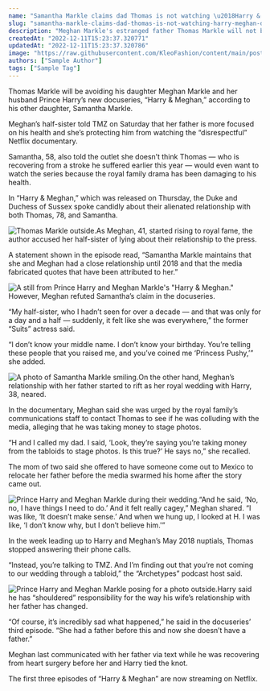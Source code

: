 ```yaml
---
name: "Samantha Markle claims dad Thomas is not watching \u2018Harry & Meghan\u2019 doc"
slug: "samantha-markle-claims-dad-thomas-is-not-watching-harry-meghan-doc"
description: "Meghan Markle's estranged father Thomas Markle will not be tuning in to her new Netflix docuseries, \"Harry and Meghan,\" according to her half-sister, Samantha Markle."
createdAt: "2022-12-11T15:23:37.320771"
updatedAt: "2022-12-11T15:23:37.320786"
image: "https://raw.githubusercontent.com/KleoFashion/content/main/posts/samantha-markle-claims-dad-thomas-is-not-watching-harry-meghan-doc/images/42cc64a1-ac23-4bb2-b440-8a99bbfcfe72.jpg"
authors: ["Sample Author"]
tags: ["Sample Tag"]
---
```

Thomas Markle will be avoiding his daughter Meghan Markle and her husband Prince Harry’s new docuseries, “Harry & Meghan,” according to his other daughter, Samantha Markle.

Meghan’s half-sister told TMZ on Saturday that her father is more focused on his health and she’s protecting him from watching the “disrespectful” Netflix documentary.

Samantha, 58, also told the outlet she doesn’t think Thomas — who is recovering from a stroke he suffered earlier this year — would even want to watch the series because the royal family drama has been damaging to his health.

In “Harry & Meghan,” which was released on Thursday, the Duke and Duchess of Sussex spoke candidly about their alienated relationship with both Thomas, 78, and Samantha.

![Thomas Markle outside.](https://raw.githubusercontent.com/KleoFashion/content/main/posts/samantha-markle-claims-dad-thomas-is-not-watching-harry-meghan-doc/images/a9883c8e-b68c-497b-a7bf-e6a5c1c7dbf7.jpg)As Meghan, 41, started rising to royal fame, the author accused her half-sister of lying about their relationship to the press.

A statement shown in the episode read, “Samantha Markle maintains that she and Meghan had a close relationship until 2018 and that the media fabricated quotes that have been attributed to her.”

![A still from Prince Harry and Meghan Markle's "Harry & Meghan."](https://raw.githubusercontent.com/KleoFashion/content/main/posts/samantha-markle-claims-dad-thomas-is-not-watching-harry-meghan-doc/images/f16d1ffc-b2c8-4efd-a177-83460e3eb213.jpg)However, Meghan refuted Samantha’s claim in the docuseries. 

“My half-sister, who I hadn’t seen for over a decade — and that was only for a day and a half — suddenly, it felt like she was everywhere,” the former “Suits” actress said.

“I don’t know your middle name. I don’t know your birthday. You’re telling these people that you raised me, and you’ve coined me ‘Princess Pushy,’” she added.

![A photo of Samantha Markle smiling.](https://raw.githubusercontent.com/KleoFashion/content/main/posts/samantha-markle-claims-dad-thomas-is-not-watching-harry-meghan-doc/images/89fae906-4276-476e-8b57-c6807fc63493.jpg)On the other hand, Meghan’s relationship with her father started to rift as her royal wedding with Harry, 38, neared.

In the documentary, Meghan said she was urged by the royal family’s communications staff to contact Thomas to see if he was colluding with the media, alleging that he was taking money to stage photos.

“H and I called my dad. I said, ‘Look, they’re saying you’re taking money from the tabloids to stage photos. Is this true?’ He says no,” she recalled.

The mom of two said she offered to have someone come out to Mexico to relocate her father before the media swarmed his home after the story came out.

![Prince Harry and Meghan Markle during their wedding.](https://raw.githubusercontent.com/KleoFashion/content/main/posts/samantha-markle-claims-dad-thomas-is-not-watching-harry-meghan-doc/images/b4c62d57-c0cf-4e17-a84f-c3509cc1b644.jpg)“And he said, ‘No, no, I have things I need to do.’ And it felt really cagey,” Meghan shared. “I was like, ‘It doesn’t make sense.’ And when we hung up, I looked at H. I was like, ‘I don’t know why, but I don’t believe him.'”

In the week leading up to Harry and Meghan’s May 2018 nuptials, Thomas stopped answering their phone calls.

“Instead, you’re talking to TMZ. And I’m finding out that you’re not coming to our wedding through a tabloid,” the “Archetypes” podcast host said.

![Prince Harry and Meghan Markle posing for a photo outside.](https://raw.githubusercontent.com/KleoFashion/content/main/posts/samantha-markle-claims-dad-thomas-is-not-watching-harry-meghan-doc/images/4d8bfd48-bc70-4df8-a15f-e262532aa706.jpg)Harry said he has “shouldered” responsibility for the way his wife’s relationship with her father has changed.

“Of course, it’s incredibly sad what happened,” he said in the docuseries’ third episode. “She had a father before this and now she doesn’t have a father.”

Meghan last communicated with her father via text while he was recovering from heart surgery before her and Harry tied the knot.

The first three episodes of “Harry & Meghan” are now streaming on Netflix.

